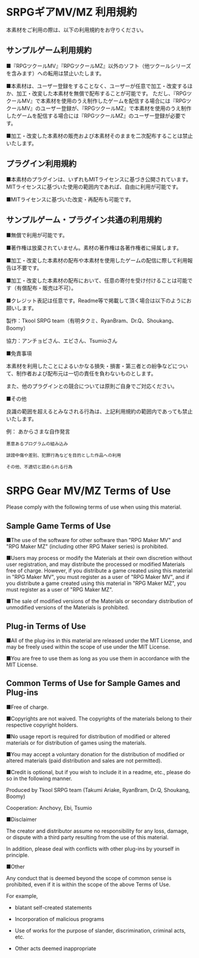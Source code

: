 # SRPGギアMV/MZ 利用規約

本素材をご利用の際は、以下の利用規約をお守りください。

## サンプルゲーム利用規約

■『RPGツクールMV』『RPGツクールMZ』以外のソフト（他ツクールシリーズを含みます）への転用は禁止いたします。

■本素材は、ユーザー登録をすることなく、ユーザーが任意で加工・改変するほか、加工・改変した本素材を無償で配布することが可能です。
ただし、『RPGツクールMV』で本素材を使用のうえ制作したゲームを配信する場合には『RPGツクールMV』のユーザー登録が、『RPGツクールMZ』で本素材を使用のうえ制作したゲームを配信する場合には『RPGツクールMZ』のユーザー登録が必要です。

■加工・改変した本素材の販売および本素材そのままを二次配布することは禁止いたします。

## プラグイン利用規約

■本素材のプラグインは、いずれもMITライセンスに基づき公開されています。MITライセンスに基づいた使用の範囲内であれば、自由に利用が可能です。

■MITライセンスに基づいた改変・再配布も可能です。

## サンプルゲーム・プラグイン共通の利用規約

■無償で利用が可能です。

■著作権は放棄されていません。素材の著作権は各著作権者に帰属します。

■加工・改変した本素材の配布や本素材を使用したゲームの配信に際して利用報告は不要です。

■加工・改変した本素材の配布において、任意の寄付を受け付けることは可能です（有償配布・販売は不可）。

■クレジット表記は任意です。Readme等で掲載して頂く場合は以下のようにお願いします。

 製作：Tkool SRPG team（有明タクミ、RyanBram、Dr.Q、Shoukang、Boomy）
 
 協力：アンチョビさん、エビさん、Tsumioさん

■免責事項

本素材を利用したことによるいかなる損失・損害・第三者との紛争などについて、制作者および配布元は一切の責任を負わないものとします。

また、他のプラグインとの競合については原則ご自身でご対応ください。

■その他

良識の範囲を超えるとみなされる行為は、上記利用規約の範囲内であっても禁止いたします。

例：
    あからさまな自作発言

    悪意あるプログラムの組み込み

    誹謗中傷や差別、犯罪行為などを目的とした作品への利用

    その他、不適切と認められる行為


# SRPG Gear MV/MZ Terms of Use

Please comply with the following terms of use when using this material.

## Sample Game Terms of Use

■The use of the software for other software than "RPG Maker MV" and "RPG Maker MZ" (including other RPG Maker series) is prohibited.

■Users may process or modify the Materials at their own discretion without user registration, and may distribute the processed or modified Materials free of charge.
However, if you distribute a game created using this material in "RPG Maker MV", you must register as a user of "RPG Maker MV", and if you distribute a game created using this material in "RPG Maker MZ", you must register as a user of "RPG Maker MZ".

■The sale of modified versions of the Materials or secondary distribution of unmodified versions of the Materials is prohibited.

## Plug-in Terms of Use

■All of the plug-ins in this material are released under the MIT License, and may be freely used within the scope of use under the MIT License.

■You are free to use them as long as you use them in accordance with the MIT License.

## Common Terms of Use for Sample Games and Plug-ins

■Free of charge.

■Copyrights are not waived. The copyrights of the materials belong to their respective copyright holders.

■No usage report is required for distribution of modified or altered materials or for distribution of games using the materials.

■You may accept a voluntary donation for the distribution of modified or altered materials (paid distribution and sales are not permitted).

■Credit is optional, but if you wish to include it in a readme, etc., please do so in the following manner.

 Produced by Tkool SRPG team (Takumi Ariake, RyanBram, Dr.Q, Shoukang, Boomy)
 
 Cooperation: Anchovy, Ebi, Tsumio

■Disclaimer

The creator and distributor assume no responsibility for any loss, damage, or dispute with a third party resulting from the use of this material.

In addition, please deal with conflicts with other plug-ins by yourself in principle.

■Other

Any conduct that is deemed beyond the scope of common sense is prohibited, even if it is within the scope of the above Terms of Use.

For example, 
 - blatant self-created statements

 - Incorporation of malicious programs

 - Use of works for the purpose of slander, discrimination, criminal acts, etc.

 - Other acts deemed inappropriate
